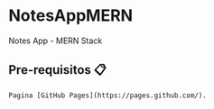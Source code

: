 # NotesAppMERN
Notes App - MERN Stack

## Pre-requisitos 📋

```
Pagina [GitHub Pages](https://pages.github.com/).

```
